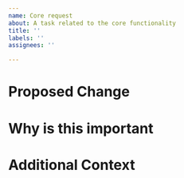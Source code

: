 ```yaml
---
name: Core request
about: A task related to the core functionality
title: ''
labels: ''
assignees: ''

---
```


# Proposed Change

# Why is this important

# Additional Context
